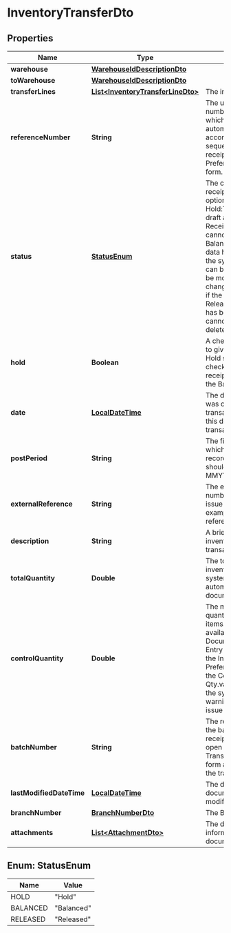 
# InventoryTransferDto

## Properties
Name | Type | Description | Notes
------------ | ------------- | ------------- | -------------
**warehouse** | [**WarehouseIdDescriptionDto**](WarehouseIdDescriptionDto.md) |  |  [optional]
**toWarehouse** | [**WarehouseIdDescriptionDto**](WarehouseIdDescriptionDto.md) |  |  [optional]
**transferLines** | [**List&lt;InventoryTransferLineDto&gt;**](InventoryTransferLineDto.md) | The inventory transfer lines |  [optional]
**referenceNumber** | **String** | The unique reference number of the receipt, which the system automatically assigns according to the numbering sequence selected for receipts on the Inventory Preferences IN.10.10.00) form. |  [optional]
**status** | [**StatusEnum**](#StatusEnum) |  The current status of the receipt. The following options are available:   On Hold:The receipt/issue is a draft and can be edited. Receipts with this status cannot be released.  Balanced: The receipt/issue data has been validated by the system and the receipt can be released. It also can be modified or deleted, but changes can be saved only if the receipt is balanced.  Released: The receipt/issue has been released and cannot be edited or deleted. |  [optional]
**hold** | **Boolean** | A check box that you select to give the receipt the On Hold status. Clear the check box to save the receipt with the Balanced status. |  [optional]
**date** | [**LocalDateTime**](LocalDateTime.md) | The date when the receipt was created. All transactions included in this document will have this transaction date. |  [optional]
**postPeriod** | **String** | The financial period to which the transactions recorded in the document should be posted. Format MMYYYY. |  [optional]
**externalReference** | **String** | The external reference number of the inventory issue document (for example, the vendor’s reference code). |  [optional]
**description** | **String** | A brief description of the inventory issue or its transactions. |  [optional]
**totalQuantity** | **Double** | The total quantity of inventory items, which the system calculates automatically, for the document. |  [optional]
**controlQuantity** | **Double** | The manually entered quantity of inventory items. Control Qty. is available only if the Validate Document Totals on Entry option is selected on the Inventory Preferences form. If the Control Qty. and Total Qty.values do not match, the system generates a warning message and the issue cannot be saved. |  [optional]
**batchNumber** | **String** | The reference number of the batch generated for the receipt. Click the number to open the Journal Transactions (GL.30.10.00) form and view the details of the transactions. |  [optional]
**lastModifiedDateTime** | [**LocalDateTime**](LocalDateTime.md) | The date when the document was last modified. |  [optional]
**branchNumber** | [**BranchNumberDto**](BranchNumberDto.md) | The Branch associated |  [optional]
**attachments** | [**List&lt;AttachmentDto&gt;**](AttachmentDto.md) | The data containing information about the document attachments |  [optional]


<a name="StatusEnum"></a>
## Enum: StatusEnum
Name | Value
---- | -----
HOLD | &quot;Hold&quot;
BALANCED | &quot;Balanced&quot;
RELEASED | &quot;Released&quot;



